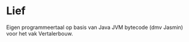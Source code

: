 Lief
====

Eigen programmeertaal op basis van Java JVM bytecode (dmv Jasmin) voor het vak Vertalerbouw.
